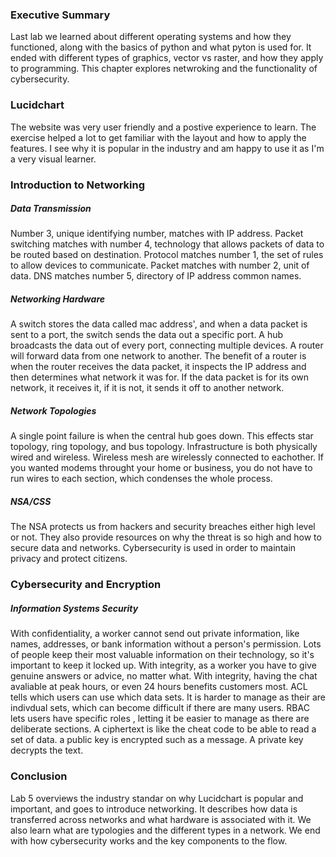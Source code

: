 ### Executive Summary 
Last lab we learned about different operating systems and how they functioned, along with the basics of python and what pyton is used for. It ended with different types of graphics, vector vs raster, and how they apply to programming. This chapter explores netwroking and the functionality of cybersecurity.
### Lucidchart
The website was very user friendly and a postive experience to learn. The exercise helped a lot to get familiar with the layout and how to apply the features. I see why it is popular in the industry and am happy to use it as I'm a very visual learner.
### Introduction to Networking
##### Data Transmission
Number 3, unique identifying number, matches with IP address. Packet switching matches with number 4, technology that allows packets of data to be routed based on destination. Protocol matches number 1, the set of rules to allow devices to communicate. Packet  matches with number 2, unit of data. DNS matches number 5, directory of IP address common names.
##### Networking Hardware
A switch stores the data called mac address', and when a data packet is sent to a port, the switch sends the data out a specific port. A hub broadcasts the data out of every port, connecting multiple devices. A router will forward data from one network to another. The benefit of a router is when the router receives the data packet, it inspects the IP address and then determines what network it was for. If the data packet is for its own network, it receives it, if it is not, it sends it off to another network.
##### Network Topologies
A single point failure is when the central hub goes down. This effects star topology, ring topology, and bus topology. Infrastructure is both physically wired and wireless. Wireless mesh are wirelessly connected to eachother. If you wanted modems throught your home or business, you do not have to run wires to each section, which condenses the whole process.
##### NSA/CSS
The NSA protects us from hackers and security breaches either high level or not. They also provide resources on why the threat is so high and how to secure data and networks. Cybersecurity is used in order to maintain privacy and protect citizens. 
### Cybersecurity and Encryption
##### Information Systems Security
With confidentiality, a worker cannot send out private information, like names, addresses, or bank information without a person's permission. Lots of people keep their most valuable information on their technology, so it's important to keep it locked up. With integrity, as a worker you have to give genuine answers or advice, no matter what. With integrity, having the chat avaliable at peak hours, or even 24 hours benefits customers most.
ACL tells which users can use which data sets. It is harder to manage as their are indivdual sets, which can become difficult if there are many users. RBAC lets users have specific roles , letting it be easier to manage as there are deliberate sections. A ciphertext is like the cheat code to be able to read a set of data. a public key is encrypted such as a message. A private key decrypts the text.
### Conclusion
Lab 5 overviews the industry standar on why Lucidchart is popular and important, and goes to introduce networking. It describes how data is transferred across networks and what hardware is associated with it. We also learn what are typologies and the different types in a network. We end with how cybersecurity works and the key components to the flow.
